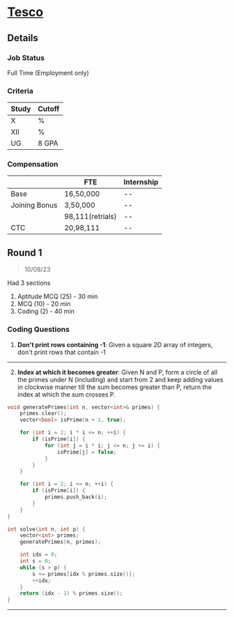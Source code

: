 # [Tesco](https://tescoplc.com/)

## Details

### Job Status

Full Time (Employment only)

### Criteria

| Study | Cutoff |
|-------|--------|
| X     | %      |
| XII   | %      |
| UG    | 8 GPA  |

[comment]: # (Any other details go under this. This is a comment)

### Compensation

|               | FTE              | Internship |
|---------------|------------------|------------|
| Base          | 16,50,000        | --         |
| Joining Bonus | 3,50,000         | --         |
|               | 98,111(retrials) | --         |
| CTC           | 20,98,111        | --         |

[comment]: # (Details about the rounds go under this comment.)

## Round 1

> 10/08/23

[comment]: # (Summary of the sections and experience below this comment.)

Had 3 sections
1. Aptitude MCQ (25) - 30 min
2. MCQ (10) - 20 min
4. Coding (2) - 40 min

### Coding Questions

1. **Don't print rows containing -1**: Given a square 2D array of integers, don't print rows that contain -1

[comment]: # (Add any resources or links or code to this question under this comment.)

---

2. **Index at which it becomes greater**: Given N and P, form a circle of all the primes under N (including) and start from 2 and keep adding values in clockwise manner till the sum becomes greater than P, return the index at which the sum crosses P.

[comment]: # (Add any resources or links or code to this question under this comment.)

```cpp
void generatePrimes(int n, vector<int>& primes) {
    primes.clear();
    vector<bool> isPrime(n + 1, true);

    for (int i = 2; i * i <= n; ++i) {
        if (isPrime[i]) {
            for (int j = i * i; j <= n; j += i) {
                isPrime[j] = false;
            }
        }
    }

    for (int i = 2; i <= n; ++i) {
        if (isPrime[i]) {
            primes.push_back(i);
        }
    }
}

int solve(int n, int p) {
    vector<int> primes;
    generatePrimes(n, primes);

    int idx = 0;
    int s = 0;
    while (s > p) {
        s += primes[idx % primes.size()];
        ++idx;
    }
    return (idx - 1) % primes.size();
}
```
---
